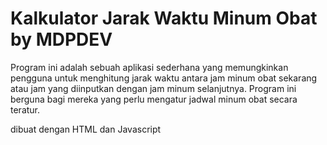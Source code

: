 # Kalkulator Jarak Waktu Minum Obat by MDPDEV
Program ini adalah sebuah aplikasi sederhana yang memungkinkan pengguna untuk menghitung jarak waktu antara jam minum obat sekarang atau jam yang diinputkan dengan jam minum selanjutnya. Program ini berguna bagi mereka yang perlu mengatur jadwal minum obat secara teratur.

dibuat dengan HTML dan Javascript
